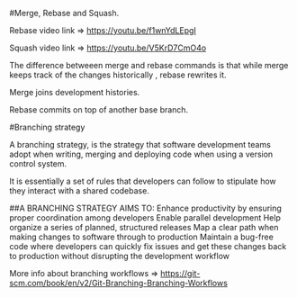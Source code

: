 #Merge, Rebase and Squash.

Rebase video link => https://youtu.be/f1wnYdLEpgI

Squash video link => https://youtu.be/V5KrD7CmO4o


The difference betweeen merge and rebase commands is that while merge keeps track of the changes historically , rebase rewrites it.

Merge joins development histories.

Rebase commits on top of another base branch.


#Branching strategy

A branching strategy, is the strategy that software development teams adopt when writing, merging and deploying code when using a version control system.

It is essentially a set of rules that developers can follow to stipulate how they interact with a shared codebase.

##A BRANCHING STRATEGY AIMS TO:
Enhance productivity by ensuring proper coordination among developers
Enable parallel development
Help organize a series of planned, structured releases
Map a clear path when making changes to software through to production
Maintain a bug-free code where developers can quickly fix issues and get these changes back to production without disrupting the development workflow

More info about branching workflows => https://git-scm.com/book/en/v2/Git-Branching-Branching-Workflows